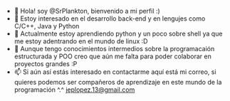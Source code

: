 - 👋 Hola! soy @SrPlankton, bienvenido a mi perfil :)
- 👀 Estoy interesado en el desarrollo back-end y en lengujes como C/C++, Java y Python
- 🌱 Actualmente estoy aprendiendo python y un poco sobre shell ya que me estoy adentrando en el mundo de linux :D
- 💞️ Aunque tengo conocimientos intermedios sobre la programacaión estructurada y POO creo que aún me falta para poder colaborar en proyectos grandes :P
- 📫 Si aún así estás interesado en contactarme aquí está mi correo, si quieres podemos ser compañeros de aprendizaje en este mundo de la programación ^.^
jeplopez.13@gmail.com
<!---
SrPlankton/SrPlankton is a ✨ special ✨ repository because its `README.md` (this file) appears on your GitHub profile.
You can click the Preview link to take a look at your changes.
--->
